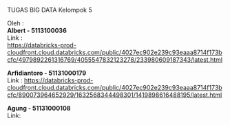 TUGAS BIG DATA
Kelompok 5  

Oleh : <br />
<b>Albert -  5113100036 </b><br />
Link :  
https://databricks-prod-cloudfront.cloud.databricks.com/public/4027ec902e239c93eaaa8714f173bcfc/4979892261316769/4055547832123278/233980609187343/latest.html<br />


<b>Arfidiantoro          -  51131000179</b><br />
Link : 
https://databricks-prod-cloudfront.cloud.databricks.com/public/4027ec902e239c93eaaa8714f173bcfc/890073964652929/1632568344498301/1419898616488195/latest.html

<b>Agung                 -  51131000108</b><br />
Link: 
